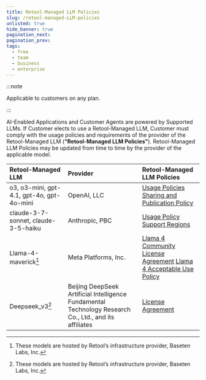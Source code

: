 ```yaml
---
title: Retool-Managed LLM Policies
slug: /retool-managed-LLM-policies
unlisted: true
hide_banner: true
pagination_next:
pagination_prev:
tags:
  - free
  - team
  - business
  - enterprise
---
```


:::note

Applicable to customers on any plan.

:::

AI-Enabled Applications and Customer Agents are powered by Supported LLMs. If Customer elects to use a Retool-Managed LLM, Customer must comply with the usage policies and requirements of the provider of the Retool-Managed LLM (**“Retool-Managed LLM Policies”**). Retool-Managed LLM Policies may be updated from time to time by the provider of the applicable model. 

| Retool-Managed LLM                         | Provider                                                                                               | Retool-Managed LLM Policies                                                                                                                             |
| :---------------------------------------- | :----------------------------------------------------------------------------------------------------- | :----------------------------------------------------------------------------------------------------------------------------------------------------- |
| o3, o3-mini, gpt-4.1, gpt-4o, gpt-4o-mini | OpenAI, LLC                                                                                            | [Usage Policies](https://openai.com/policies/usage-policies) [Sharing and Publication Policy](https://openai.com/policies/sharing-publication-policy/) |
| claude-3-7-sonnet, claude-3-5-haiku       | Anthropic, PBC                                                                                         | [Usage Policy](https://www.anthropic.com/legal/aup?_fsi=QeSr0EiH) [Support Regions](https://www.anthropic.com/supported-countries?_fsi=QeSr0EiH)       |
| Llama-4-maverick[^1]                      | Meta Platforms, Inc.                                                                                   | [Llama 4 Community License Agreement](https://www.llama.com/llama4/license/) [Llama 4 Acceptable Use Policy](https://www.llama.com/llama4/use-policy/) |
| Deepseek_v3[^1]                           | Beijing DeepSeek Artificial Intelligence Fundamental Technology Research Co., Ltd., and its affiliates | [License Agreement](https://github.com/deepseek-ai/DeepSeek-V3)                                                                                        |

[^1]: These models are hosted by Retool’s infrastructure provider, Baseten Labs, Inc.
